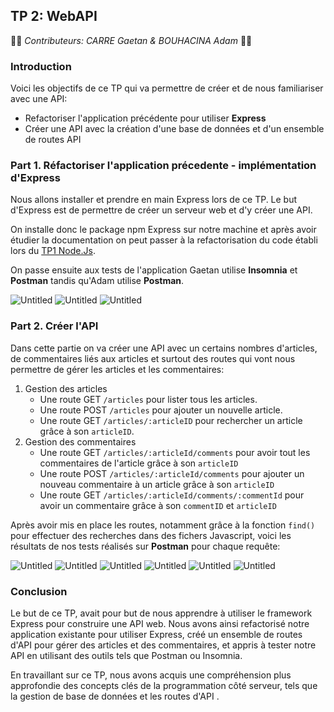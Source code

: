 ## TP 2: WebAPI

👨‍🦱 _Contributeurs: CARRE Gaetan & BOUHACINA Adam_ 👨🏽

### Introduction 

Voici les objectifs de ce TP qui va permettre de créer et de nous familiariser avec une API:
* Refactoriser l'application précédente pour utiliser **Express**
* Créer une API avec la création d'une base de données et d'un ensemble de routes API

### Part 1. Réfactoriser l'application précedente - implémentation d'Express

Nous allons installer et prendre en main Express lors de ce TP. Le but d'Express est de permettre de créer un serveur web et d'y créer une API.

On installe donc le package npm Express sur notre machine et après avoir étudier la documentation on peut passer à la refactorisation du code établi lors du [TP1 Node.Js](https://github.com/GaetanCARRE/ece-webtech-gr01-05/blob/main/lab1_nodejs.md).

On passe ensuite aux tests de l'application Gaetan utilise **Insomnia** et **Postman** tandis qu'Adam utilise **Postman**.

![Untitled](/img/screen5.png)
![Untitled](/img/screen6.png)
![Untitled](/img/screen7.png)

### Part 2. Créer l'API

Dans cette partie on va créer une API avec un certains nombres d'articles, de commentaires liés aux articles et surtout des routes qui vont nous permettre de gérer les articles et les commentaires:

1. Gestion des articles
    * Une route GET ```/articles``` pour lister tous les articles.
    * Une route POST ```/articles``` pour ajouter un nouvelle article.
    * Une route GET ```/articles/:articleID``` pour rechercher un article grâce à son ```articleID```.
2. Gestion des commentaires
    * Une route GET ```/articles/:articleId/comments``` pour avoir tout les commentaires de l'article grâce à son ```articleID```
    * Une route POST ```/articles/:articleId/comments``` pour ajouter un nouveau commentaire à un article grâce à son ```articleID```
    * Une route GET ```/articles/:articleId/comments/:commentId``` pour avoir un commentaire grâce à son ```commentID``` et ```articleID```

Après avoir mis en place les routes, notamment grâce à la fonction ```find()``` pour effectuer des recherches dans des fichers Javascript,
voici les résultats de nos tests réalisés sur **Postman** pour chaque requête:

![Untitled](/img/screen8.png)
![Untitled](/img/screen9.png)
![Untitled](/img/screen10.png)
![Untitled](/img/screen11.png)
![Untitled](/img/screen12.png)
![Untitled](/img/screen13.png)

### Conclusion

Le but de ce TP,  avait pour but de nous apprendre à utiliser le framework Express pour construire une API web. Nous avons ainsi refactorisé notre application existante pour utiliser Express, créé un ensemble de routes d'API pour gérer des articles et des commentaires, et appris à tester notre API en utilisant des outils tels que Postman ou Insomnia.

En travaillant sur ce TP, nous avons acquis une compréhension plus approfondie des concepts clés de la programmation côté serveur, tels que la gestion de base de données et les routes d'API .